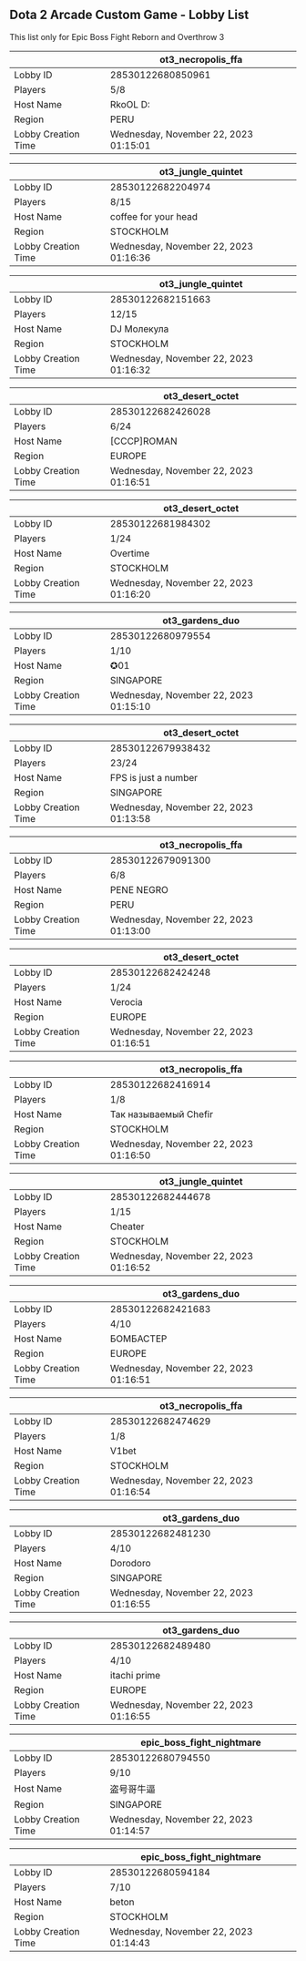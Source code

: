 ## Dota 2 Arcade Custom Game - Lobby List

This list only for Epic Boss Fight Reborn and Overthrow 3

|  | ot3_necropolis_ffa |
| ------ | ------ |
| Lobby ID | 28530122680850961 |
| Players | 5/8 |
| Host Name | RkoOL D: |
| Region | PERU |
| Lobby Creation Time | Wednesday, November 22, 2023 01:15:01 |


|  | ot3_jungle_quintet |
| ------ | ------ |
| Lobby ID | 28530122682204974 |
| Players | 8/15 |
| Host Name | coffee for your head |
| Region | STOCKHOLM |
| Lobby Creation Time | Wednesday, November 22, 2023 01:16:36 |


|  | ot3_jungle_quintet |
| ------ | ------ |
| Lobby ID | 28530122682151663 |
| Players | 12/15 |
| Host Name | DJ Молекула |
| Region | STOCKHOLM |
| Lobby Creation Time | Wednesday, November 22, 2023 01:16:32 |


|  | ot3_desert_octet |
| ------ | ------ |
| Lobby ID | 28530122682426028 |
| Players | 6/24 |
| Host Name | [CCCP]ROMAN |
| Region | EUROPE |
| Lobby Creation Time | Wednesday, November 22, 2023 01:16:51 |


|  | ot3_desert_octet |
| ------ | ------ |
| Lobby ID | 28530122681984302 |
| Players | 1/24 |
| Host Name | Overtime |
| Region | STOCKHOLM |
| Lobby Creation Time | Wednesday, November 22, 2023 01:16:20 |


|  | ot3_gardens_duo |
| ------ | ------ |
| Lobby ID | 28530122680979554 |
| Players | 1/10 |
| Host Name | ✪01|Loli「Origin l-401」| |
| Region | SINGAPORE |
| Lobby Creation Time | Wednesday, November 22, 2023 01:15:10 |


|  | ot3_desert_octet |
| ------ | ------ |
| Lobby ID | 28530122679938432 |
| Players | 23/24 |
| Host Name | FPS is just a number |
| Region | SINGAPORE |
| Lobby Creation Time | Wednesday, November 22, 2023 01:13:58 |


|  | ot3_necropolis_ffa |
| ------ | ------ |
| Lobby ID | 28530122679091300 |
| Players | 6/8 |
| Host Name | PENE  NEGRO |
| Region | PERU |
| Lobby Creation Time | Wednesday, November 22, 2023 01:13:00 |


|  | ot3_desert_octet |
| ------ | ------ |
| Lobby ID | 28530122682424248 |
| Players | 1/24 |
| Host Name | Verocia |
| Region | EUROPE |
| Lobby Creation Time | Wednesday, November 22, 2023 01:16:51 |


|  | ot3_necropolis_ffa |
| ------ | ------ |
| Lobby ID | 28530122682416914 |
| Players | 1/8 |
| Host Name | Taк нaзывaeмый Chefir |
| Region | STOCKHOLM |
| Lobby Creation Time | Wednesday, November 22, 2023 01:16:50 |


|  | ot3_jungle_quintet |
| ------ | ------ |
| Lobby ID | 28530122682444678 |
| Players | 1/15 |
| Host Name | Cheater |
| Region | STOCKHOLM |
| Lobby Creation Time | Wednesday, November 22, 2023 01:16:52 |


|  | ot3_gardens_duo |
| ------ | ------ |
| Lobby ID | 28530122682421683 |
| Players | 4/10 |
| Host Name | БОМБАСТЕР |
| Region | EUROPE |
| Lobby Creation Time | Wednesday, November 22, 2023 01:16:51 |


|  | ot3_necropolis_ffa |
| ------ | ------ |
| Lobby ID | 28530122682474629 |
| Players | 1/8 |
| Host Name | V1bet |
| Region | STOCKHOLM |
| Lobby Creation Time | Wednesday, November 22, 2023 01:16:54 |


|  | ot3_gardens_duo |
| ------ | ------ |
| Lobby ID | 28530122682481230 |
| Players | 4/10 |
| Host Name | Dorodoro |
| Region | SINGAPORE |
| Lobby Creation Time | Wednesday, November 22, 2023 01:16:55 |


|  | ot3_gardens_duo |
| ------ | ------ |
| Lobby ID | 28530122682489480 |
| Players | 4/10 |
| Host Name | itachi prime |
| Region | EUROPE |
| Lobby Creation Time | Wednesday, November 22, 2023 01:16:55 |


|  | epic_boss_fight_nightmare |
| ------ | ------ |
| Lobby ID | 28530122680794550 |
| Players | 9/10 |
| Host Name | 盗号哥牛逼 |
| Region | SINGAPORE |
| Lobby Creation Time | Wednesday, November 22, 2023 01:14:57 |


|  | epic_boss_fight_nightmare |
| ------ | ------ |
| Lobby ID | 28530122680594184 |
| Players | 7/10 |
| Host Name | beton |
| Region | STOCKHOLM |
| Lobby Creation Time | Wednesday, November 22, 2023 01:14:43 |


